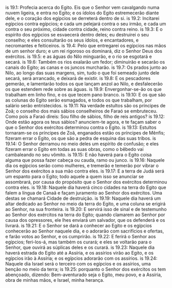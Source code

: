 is 19.1: Profecia acerca do Egito. Eis que o Senhor vem cavalgando numa nuvem ligeira, e entra no Egito; e os ídolos do Egito estremecerão diante dele, e o coração dos egípcios se derreterá dentro de si.
is 19.2: Incitarei egípcios contra egípcios; e cada um pelejará contra o seu irmão, e cada um contra o seu próximo, cidade contra cidade, reino contra reino.
is 19.3: E o espírito dos egípcios se esvaecerá dentro deles; eu destruirei o seu conselho; e eles consultarão os seus ídolos, e encantadores, e necromantes e feiticeiros.
is 19.4: Pelo que entregarei os egípcios nas mãos de um senhor duro; e um rei rigoroso os dominará, diz o Senhor Deus dos exércitos.
is 19.5: e as águas do Nilo minguarão, e o rio se esgotará e secará.
is 19.6: Também os rios exalarão um fedor; diminuirão e secarão os canais do Egito; as canas e os juncos murcharão.
is 19.7: Os prados junto ao Nilo, ao longo das suas margens, sim, tudo o que foi semeado junto dele secará, será arrancado, e deixará de existir.
is 19.8: E os pescadores gemerão, e lamentarão todos os que lançam anzol ao Nilo, e desfalecerão os que estendem rede sobre as águas.
is 19.9: Envergonhar-se-ão os que trabalham em linho fino, e os que tecem pano branco.
is 19.10: E os que são as colunas do Egito serão esmagados, e todos os que trabalham, por salário serão entristecidos.
is 19.11: Na verdade estultos são os príncipes de Zoã; o conselho dos mais sábios conselheiros de Faraó se embruteceu. Como pois a Faraó direis: Sou filho de sábios, filho de reis antigos?
is 19.12: Onde estão agora os teus sábios? anunciem-te agora, e te façam saber o que o Senhor dos exércitos determinou contra o Egito.
is 19.13: Estultos tornaram-se os príncipes de Zoã, enganados estão os príncipes de Mênfis; fizeram errar o Egito, os que são a pedra de esquina das suas tribos.
is 19.14: O Senhor derramou no meio deles um espírito de confusão; e eles fizeram errar o Egito em todas as suas obras, como o bêbedo vai cambaleando no seu vômito.
is 19.15: E não haverá para o Egito coisa alguma que possa fazer cabeça ou cauda, ramo ou junco.
is 19.16: Naquele dia os egípcios serão como mulheres, e tremerão e temerão por vibrar o Senhor dos exércitos a sua mão contra eles.
is 19.17: E a terra de Judá será um espanto para o Egito; todo aquele a quem isso se anunciar se assombrará, por causa do propósito que o Senhor dos exércitos determinou contra eles.
is 19.18: Naquele dia haverá cinco cidades na terra do Egito que falem a língua de Canaã e façam juramento ao Senhor dos exércitos. Uma destas se chamará Cidade de destruição.
is 19.19: Naquele dia haverá um altar dedicado ao Senhor no meio da terra do Egito, e uma coluna se erigirá ao Senhor, na sua fronteira.
is 19.20: E servirá isso de sinal e de testemunho ao Senhor dos exércitos na terra do Egito; quando clamarem ao Senhor por causa dos opressores, ele lhes enviará um salvador, que os defenderá e os livrará.
is 19.21: E o Senhor se dará a conhecer ao Egito e os egípcios conhecerão ao Senhor naquele dia, e o adorarão com sacrifícios e ofertas, e farão votos ao Senhor, e os cumprirão.
is 19.22: E ferirá o Senhor aos egípcios; feri-los-á, mas também os curará; e eles se voltarão para o Senhor, que ouvirá as súplicas deles e os curará.
is 19.23: Naquele dia haverá estrada do Egito até a Assíria, e os assírios virão ao Egito, e os egípcios irão à Assíria; e os egípcios adorarão com os assírios.
is 19.24: Naquele dia Israel será o terceiro com os egípcios e os assírios, uma benção no meio da terra;
is 19.25: porquanto o Senhor dos exércitos os tem abençoado, dizendo: Bem-aventurado seja o Egito, meu povo, e a Assíria, obra de minhas mãos, e Israel, minha herança.
